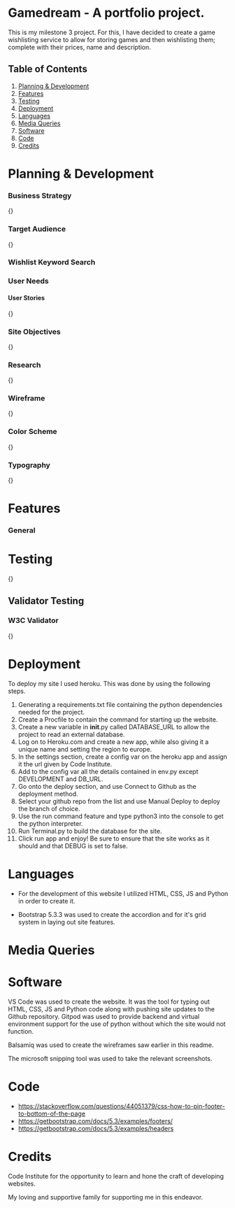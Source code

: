 # Gamedream - A portfolio project.

This is my milestone 3 project. For this, I have decided to create a game wishlisting service to allow for storing games and then wishlisting them; complete with their prices, name and description.

## Table of Contents

1. [Planning & Development](#planning--development)
2. [Features](#features)
3. [Testing](#testing)
4. [Deployment](#deployment)
5. [Languages](#languages)
6. [Media Queries](#media-queries)
7. [Software](#software)
8. [Code](#code)
9. [Credits](#credits)

# Planning & Development #

### Business Strategy

{}

### Target Audience

{}

### Wishlist Keyword Search

### User Needs

#### User Stories

{}

### Site Objectives

{}

### Research

{}

### Wireframe

{}

### Color Scheme

{}

### Typography

{}

# Features #

### General

# Testing #

{}

## Validator Testing

### W3C Validator

{}

# Deployment #

To deploy my site I used heroku. This was done by using the following steps.

1. Generating a requirements.txt file containing the python dependencies needed for the project.
2. Create a Procfile to contain the command for starting up the website.
3. Create a new variable in __init__.py called DATABASE_URL to allow the project to read an external database.
4. Log on to Heroku.com and create a new app, while also giving it a unique name and setting the region to europe.
5. In the settings section, create a config var on the heroku app and assign it the url given by Code Institute.
6. Add to the config var all the details contained in env.py except DEVELOPMENT and DB_URL.
7. Go onto the deploy section, and use Connect to Github as the deployment method.
8. Select your github repo from the list and use Manual Deploy to deploy the branch of choice.
9. Use the run command feature and type python3 into the console to get the python interpreter.
10. Run Terminal.py to build the database for the site.
11. Click run app and enjoy! Be sure to ensure that the site works as it should and that DEBUG is set to false.

# Languages #

* For the development of this website I utilized HTML, CSS, JS and Python in order to create it. 

* Bootstrap 5.3.3 was used to create the accordion and for it's grid system in laying out site features.

# Media Queries #

# Software #

VS Code was used to create the website. It was the tool for typing out HTML, CSS, JS and Python code along with pushing site updates to the Github repository. Gitpod was used to provide backend and virtual environment support for the use of python without which the site would not function.

Balsamiq was used to create the wireframes saw earlier in this readme.

The microsoft snipping tool was used to take the relevant screenshots.

# Code #

* https://stackoverflow.com/questions/44051379/css-how-to-pin-footer-to-bottom-of-the-page
* https://getbootstrap.com/docs/5.3/examples/footers/
* https://getbootstrap.com/docs/5.3/examples/headers

# Credits #

Code Institute for the opportunity to learn and hone the craft of developing websites.

My loving and supportive family for supporting me in this endeavor.